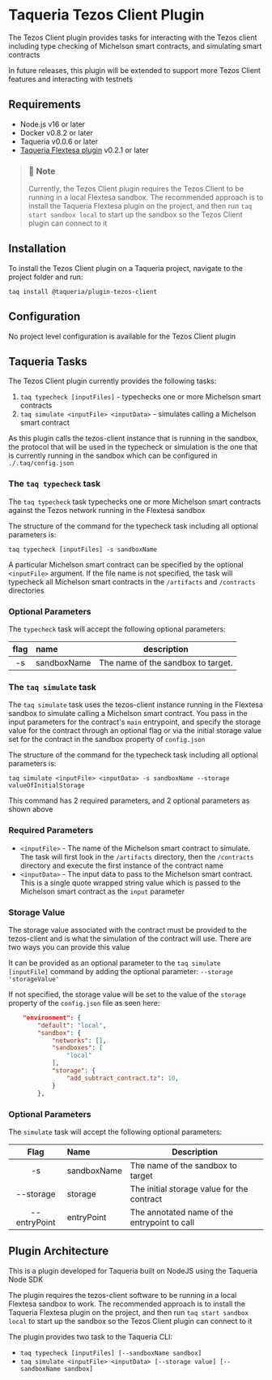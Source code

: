 # Taqueria Tezos Client Plugin

The Tezos Client plugin provides tasks for interacting with the Tezos client including type checking of Michelson smart contracts, and simulating smart contracts

In future releases, this plugin will be extended to support more Tezos Client features and interacting with testnets

## Requirements

- Node.js v16 or later
- Docker v0.8.2 or later
- Taqueria v0.0.6 or later
- [Taqueria Flextesa plugin](../plugin-flextesa) v0.2.1 or later

> ### :page_with_curl: Note
> Currently, the Tezos Client plugin requires the Tezos Client to be running in a local Flextesa sandbox. The recommended approach is to install the Taqueria Flextesa plugin on the project, and then run `taq start sandbox local` to start up the sandbox so the Tezos Client plugin can connect to it

## Installation

To install the Tezos Client plugin on a Taqueria project, navigate to the project folder and run:
```shell
taq install @taqueria/plugin-tezos-client
```

## Configuration

No project level configuration is available for the Tezos Client plugin

## Taqueria Tasks

The Tezos Client plugin currently provides the following tasks:
1. `taq typecheck [inputFiles]` - typechecks one or more Michelson smart contracts
2. `taq simulate <inputFile> <inputData>` - simulates calling a Michelson smart contract

As this plugin calls the tezos-client instance that is running in the sandbox, the protocol that will be used in the typecheck or simulation is the one that is currently running in the sandbox which can be configured in `./.taq/config.json`

### The `taq typecheck` task

The `taq typecheck` task typechecks one or more Michelson smart contracts against the Tezos network running in the Flextesa sandbox

The structure of the command for the typecheck task including all optional parameters is:
```shell
taq typecheck [inputFiles] -s sandboxName
```

A particular Michelson smart contract can be specified by the optional `<inputFile>` argument. If the file name is not specified, the task will typecheck all Michelson smart contracts in the `/artifacts` and `/contracts` directories

### Optional Parameters

The `typecheck` task will accept the following optional parameters:

| flag  |  name       | description                           |   
|:-----:|:------------|---------------------------------------|
|  -s   | sandboxName | The name of the sandbox to target.    |

### The `taq simulate` task

The `taq simulate` task uses the tezos-client instance running in the Flextesa sandbox to simulate calling a Michelson smart contract. You pass in the input parameters for the contract's `main` entrypoint, and specify the storage value for the contract through an optional flag or via the initial storage value set for the contract in the sandbox property of `config.json` 

The structure of the command for the typecheck task including all optional parameters is:
```shell
taq simulate <inputFile> <inputData> -s sandboxName --storage valueOfInitialStorage
```
 This command has 2 required parameters, and 2 optional parameters as shown above
 
### Required Parameters
- `<inputFile>` - The name of the Michelson smart contract to simulate. The task will first look in the `/artifacts` directory, then the `/contracts` directory and execute the first instance of the contract name
- `<inputData>` - The input data to pass to the Michelson smart contract. This is a single quote wrapped string value which is passed to the Michelson smart contract as the `input` parameter

### Storage Value

The storage value associated with the contract must be provided to the tezos-client and is what the simulation of the contract will use. There are two ways you can provide this value

It can be provided as an optional parameter to the `taq simulate [inputFile]` command by adding the optional parameter: `--storage 'storageValue'`

If not specified, the storage value will be set to the value of the `storage` property of the `config.json` file as seen here:
```json ./.taq/config.json
    "environment": {
        "default": "local",
        "sandbox": {
            "networks": [],
            "sandboxes": [
                "local"
            ],
            "storage": {
                "add_subtract_contract.tz": 10,
            }
        },
```

### Optional Parameters

The `simulate` task will accept the following optional parameters:

| Flag          |  Name       | Description                                  |   
|:-------------:|:------------|----------------------------------------------|
|  -s           | sandboxName | The name of the sandbox to target            |
|  --storage    | storage     | The initial storage value for the contract   |
|  --entryPoint | entryPoint  | The annotated name of the entrypoint to call |

## Plugin Architecture

This is a plugin developed for Taqueria built on NodeJS using the Taqueria Node SDK

The plugin requires the tezos-client software to be running in a local Flextesa sandbox to work. The recommended approach is to install the Taqueria Flextesa plugin on the project, and then run `taq start sandbox local` to start up the sandbox so the Tezos Client plugin can connect to it

The plugin provides two task to the Taqueria CLI:
- `taq typecheck [inputFiles] [--sandboxName sandbox]`
- `taq simulate <inputFile> <inputData> [--storage value] [--sandboxName sandbox]`